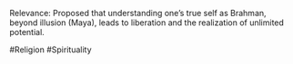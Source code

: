  Relevance: Proposed that understanding one’s true self as Brahman, beyond illusion (Maya), leads to liberation and the realization of unlimited potential.
 
#Religion #Spirituality